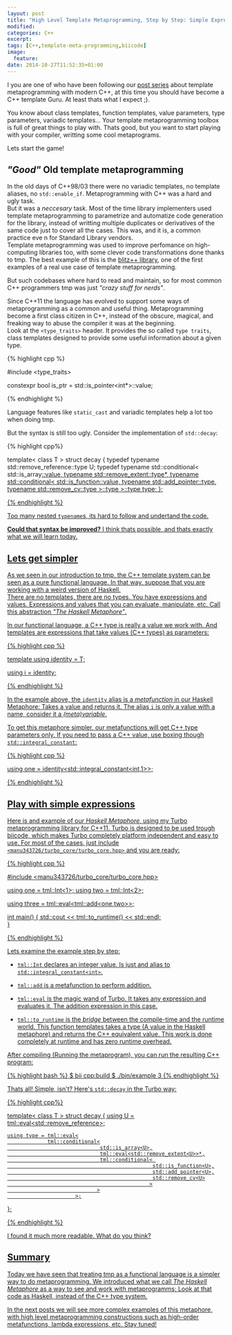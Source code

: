 ```yaml
---
layout: post
title: "High Level Template Metaprogramming, Step by Step: Simple Expressions"
modified:
categories: C++
excerpt:
tags: [C++,template-meta-programming,biicode]
image:
  feature:
date: 2014-10-27T11:52:35+01:00
---
```


I you are one of who have been following our [post series](http://blog.biicode.com/template-metaprogramming-cpp-ii/) about template metaprogramming with modern C++, at this time you should have become a C++ template Guru. At least thats what I expect ;).   

You know about class templates, function templates, value parameters, type parameters, variadic templates... Your template metaprogramming toolbox is full of great things to play with. Thats good, but you want to start playing with your compiler, writting some cool metaprograms. 

Lets start the game!

*"Good"* Old template metaprogramming
-------------------------------------

In the old days of C++98/03 there were no variadic templates, no template aliases, no `std::enable_if`. Metaprogramming with C++ was a hard and ugly task.  
But it was a *neccesary* task. Most of the time library implementers used template metaprogramming to parametrize and automatize code generation for the library, instead of writting multiple duplicates or derivatives of the same code just to cover all the cases. This was, and it is, a common practice eve
n for Standard Library vendors.  
Template metaprogramming was used to improve perfomance on high-computing libraries too, with some clever code transformations done thanks to tmp. The best example of this is the [blitz++ library](http://en.wikipedia.org/wiki/Blitz%2B%2B), one of the first examples of a real use case of template metaprogramming.

But such codebases where hard to read and maintain, so for most common C++ programmers tmp was just *"crazy stuff for nerds"*.


Since C++11 the language has evolved to support some ways of metaprogramming as a common and useful thing. Metaprogramming become a first class citizen in C++, instead of the obscure, magical, and freaking way to abuse the compiler it was at the beginning.   
Look at the `<type_traits>` header. It provides the so called `type traits`, class templates designed to provide some useful information about a given type.

{% highlight cpp %}

#include <type_traits>

constexpr bool is_ptr = std::is_pointer<int*>::value;

{% endhighlight %}

Language features like `static_cast` and variadic templates help a lot too when doing tmp. 

But the syntax is still too ugly. Consider the implementation of `std::decay`:

{% highlight cpp%}

template< class T >
struct decay {
    typedef typename std::remove_reference<T>::type U;
    typedef typename std::conditional< 
        std::is_array<U>::value,
        typename std::remove_extent<U>::type*,
        typename std::conditional< 
            std::is_function<U>::value,
            typename std::add_pointer<U>::type,
            typename std::remove_cv<U>::type
        >::type
    >::type type;
};

{% endhighlight %}

Too many nested `typename`s, its hard to follow and undertand the code. 

**Could that syntax be improved?** I think thats possible, and thats exactly what we will learn today.

Lets get simpler
----------------

As we seen in our introduction to tmp, the C++ template system can be seen as a pure functional language. In that way, suppose that you are working with a weird version of Haskell.   
There are no templates, there are no types. You have expressions and values. Expressions and values that you can evaluate, manipulate, etc. Call this abstraction *"The Haskell Metaphore"*.

In our functional language, a C++ type is really a value we work with. And templates are expressions that take values (C++ types) as parameters:

{% highlight cpp %}

template<typename T>
using identity = T;

using i = identity<int>;

{% endhighlight %}

In the example above, the `identity` alias is a *metafunction* in our Haskell Metaphore: Takes a value and returns it. The alias `i` is only a value with a name, consider it a *(meta)variable*. 

To get this metaphore simpler, our metafunctions will get C++ type parameters only. If you need to pass a C++ value, use boxing though `std::integral_constant`:

{% highlight cpp %}

using one = identity<std::integral_constant<int,1>>;

{% endhighlight %}

Play with simple expressions
----------------------------

Here is and example of our *Haskell Metaphore*, using my Turbo metaprogramming library for C++11. Turbo is designed to be used trough biicode, which makes Turbo completely platform independent and easy to use. For most of the cases, just include `<manu343726/turbo_core/turbo_core.hpp>` and you are ready:

{% highlight cpp %}

#include <manu343726/turbo_core/turbo_core.hpp>


using one = tml::Int<1>;
using two = tml::Int<2>;

using three = tml::eval<tml::add<one,two>>;

int main()
{
    std::cout << tml::to_runtime<three>() << std::endl;    
}

{% endhighlight %}

Lets examine the example step by step:

 - `tml::Int` declares an integer value. Is just and alias to `std::integral_constant<int>`.

 - `tml::add` is a metafunction to perform addition.

 - `tml::eval` is the magic wand of Turbo. It takes any expression and evaluates it. The addition expression in this case.

 - `tml::to_runtime` is the *bridge* between the compile-time and the runtime world. This function templates takes a type (A value in the Haskell metaphore) and returns the C++ equivalent value. This work is done completely at runtime and has zero runtime overhead.

After compiling (Running the metaprogram), you can run the resulting C++ program:

{% highlight bash %}
$ bii cpp:build
$ ./bin/example
3
{% endhighlight %}

Thats all! Simple, isn't? Here's `std::decay` in the Turbo way:

{% highlight cpp%}

template< class T >
struct decay {
    using U = tml::eval<std::remove_reference<T>>;
    
    using type = tml::eval<
                 tml::conditional<
                                  std::is_array<U>,
                                  tml::eval<std::remove_extent<U>>*,
                                  tml::conditional< 
                                                   std::is_function<U>,
                                                   std::add_pointer<U>,
                                                   std::remove_cv<U>
                                                  >
                                 >
                          >;
};

{% endhighlight %}

I found it much more readable. What do you think?

Summary
-------

 Today we have seen that treating tmp as a functional language is a simpler way to do metaprogramming. We introduced what we call *The Haskell Metaphore* as a way to see and work with metaprogramms: Look at that code as Haskell, instead of the C++ type system.

 In the next posts we will see more complex examples of this metaphore, with high level metaprogramming constructions such as high-order metafunctions, lambda expressions, etc. Stay tuned!